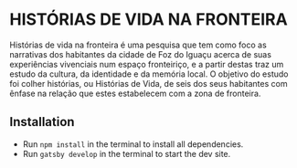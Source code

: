 # HISTÓRIAS DE VIDA NA FRONTEIRA

Histórias de vida na fronteira é uma pesquisa que tem como foco as
narrativas dos habitantes da cidade de Foz do Iguaçu acerca de suas
experiências vivenciais num espaço fronteiriço, e a partir destas
traz um estudo da cultura, da identidade e da memória local. O
objetivo do estudo foi colher histórias, ou Histórias de Vida, de
seis dos seus habitantes com ênfase na relação que estes estabelecem
com a zona de fronteira.


## Installation

- Run `npm install` in the terminal to install all dependencies.
- Run `gatsby develop` in the terminal to start the dev site.